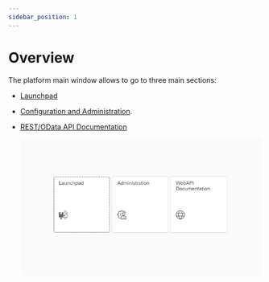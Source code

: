 ```yaml
---
sidebar_position: 1
---
```


# Overview

The platform main window allows to go to three main sections:

- [Launchpad](../appengine-users-guide/launchpad.md)
- [Configuration and Administration](../../version-2.0/administrators-guide/configuration-and-administration/overview.md).
- [REST/OData API Documentation](../developers-guide/rest-odata-api/rest-odata-api-documentation.md)

    ![AppEngine User's Guide](./media/overview/image2019-6-4-17-55-9.png)
